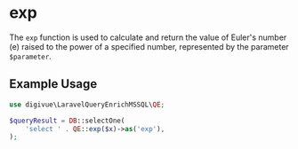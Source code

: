 # exp

The `exp` function is used to calculate and return the value of Euler's number (e) raised to the power of a specified
number, represented by the parameter `$parameter`.

## Example Usage

```php
use digivue\LaravelQueryEnrichMSSQL\QE;

$queryResult = DB::selectOne(
    'select ' . QE::exp($x)->as('exp'),
);
```